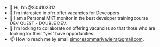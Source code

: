 - 👋 Hi, I’m @Si04102312
- 👀 I’m interested in ofer offer vacancies for Developers
- 🌱 I am a Personal MKT monitor in the best developer training course DEV QUEST - DOUBLE DEV.
- 💞️ I’m looking to collaborate on offering vacancies so that those who are looking for their "yes" have opportunities.
- 📫 How to reach me by email simonesommarivavieira@gmail.com.

<!---
Si04102312/Si04102312 is a ✨ special ✨ repository because its `README.md` (this file) appears on your GitHub profile.
You can click the Preview link to take a look at your changes.
--->

